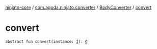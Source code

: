 [ninjato-core](../../index.md) / [com.agoda.ninjato.converter](../index.md) / [BodyConverter](index.md) / [convert](./convert.md)

# convert

`abstract fun convert(instance: `[`I`](index.md#I)`): `[`O`](index.md#O)